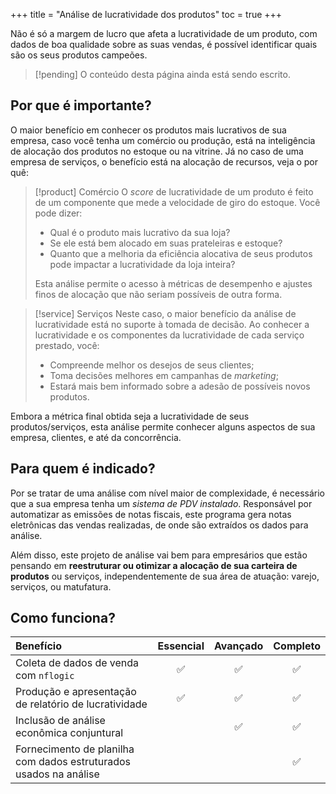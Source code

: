 +++
title = "Análise de lucratividade dos produtos"
toc = true
+++

Não é só a margem de lucro que afeta a lucratividade de um produto, com dados de boa
qualidade sobre as suas vendas, é possível identificar quais são os seus produtos
campeões.

<!--more-->

> [!pending] O conteúdo desta página ainda está sendo escrito.

## Por que é importante?

O maior benefício em conhecer os produtos mais lucrativos de sua empresa, caso você tenha
um comércio ou produção, está na inteligência de alocação dos produtos no estoque ou na
vitrine. Já no caso de uma empresa de serviços, o benefício está na alocação de recursos,
veja o por quê:

> [!product] Comércio
> O _score_ de lucratividade de um produto é feito de um componente que mede a velocidade
> de giro do estoque. Você pode dizer:
>
> - Qual é o produto mais lucrativo da sua loja?
> - Se ele está bem alocado em suas prateleiras e estoque? 
> - Quanto que a melhoria da eficiência alocativa de seus produtos pode impactar a
>   lucratividade da loja inteira?
>
> Esta análise permite o acesso à métricas de desempenho e ajustes finos de alocação que
> não seriam possíveis de outra forma.

> [!service] Serviços
> Neste caso, o maior benefício da análise de lucratividade está no suporte à tomada
> de decisão. Ao conhecer a lucratividade e os componentes da lucratividade de cada
> serviço prestado, você:
>
> - Compreende melhor os desejos de seus clientes;
> - Toma decisões melhores em campanhas de _marketing_;
> - Estará mais bem informado sobre a adesão de possíveis novos produtos.

Embora a métrica final obtida seja a lucratividade de seus produtos/serviços, esta
análise permite conhecer alguns aspectos de sua empresa, clientes, e até da concorrência.

## Para quem é indicado?

Por se tratar de uma análise com nível maior de complexidade, é necessário que a sua
empresa tenha um _sistema de PDV instalado_. Responsável por automatizar as emissões de
notas fiscais, este programa gera notas eletrônicas das vendas realizadas, de onde são
extraídos os dados para análise.

Além disso, este projeto de análise vai bem para empresários que estão pensando em
**reestruturar ou otimizar a alocação de sua carteira de produtos** ou serviços,
independentemente de sua área de atuação: varejo, serviços, ou matufatura.

## Como funciona?

| Benefício                                                         | Essencial | Avançado | Completo |
| :----                                                             | :-------: | :------: | :------: |
| Coleta de dados de venda com `nflogic`                            |    ✅     |    ✅    |    ✅    |
| Produção e apresentação de relatório de lucratividade             |    ✅     |    ✅    |    ✅    |
| Inclusão de análise econômica conjuntural                         |           |    ✅    |    ✅    |
| Fornecimento de planilha com dados estruturados usados na análise |           |          |    ✅    |

